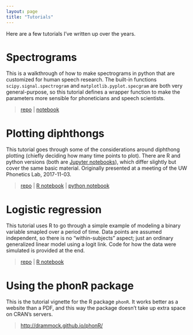 ```yaml
---
layout: page
title: "Tutorials"
---
```


Here are a few tutorials I’ve written up over the years.

# Spectrograms
This is a walkthrough of how to make spectrograms in python that are customized for human speech research.  The built-in functions `scipy.signal.spectrogram` and `matplotlib.pyplot.specgram` are both very general-purpose, so this tutorial defines a wrapper function to make the parameters more sensible for phoneticians and speech scientists.

> [repo](https://github.com/drammock/spectrogram-tutorial) \| [notebook](https://github.com/drammock/spectrogram-tutorial/blob/master/spectrogram.ipynb)

# Plotting diphthongs
This tutorial goes through some of the considerations around diphthong plotting (chiefly deciding how many time points to plot).  There are R and python versions (both are [Jupyter notebooks](http://jupyter.org/)), which differ slightly but cover the same basic material.  Originally presented at a meeting of the UW Phonetics Lab, 2017-11-03.

> [repo](https://github.com/drammock/diphthong-plotting-tutorial) \| [R notebook](https://github.com/drammock/diphthong-plotting-tutorial/blob/master/diphthong-plotting-R.ipynb) \| [python notebook](https://github.com/drammock/diphthong-plotting-tutorial/blob/master/diphthong-plotting.ipynb)

# Logistic regression
This tutorial uses R to go through a simple example of modeling a binary variable smapled over a period of time.  Data points are assumed independent, so there is no “within-subjects” aspect; just an ordinary generalized linear model using a logit link.  Code for how the data were simulated is provided at the end.

> [repo](https://github.com/drammock/logistic-regression-tutorial) \| [R notebook](https://github.com/drammock/logistic-regression-tutorial/blob/master/logistic-regression-tutorial.ipynb)

# Using the phonR package
This is the tutorial vignette for the R package `phonR`.  It works better as a website than a PDF, and this way the package doesn’t take up extra space on CRAN’s servers.

> http://drammock.github.io/phonR/
